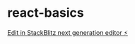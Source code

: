 # react-basics

[Edit in StackBlitz next generation editor ⚡️](https://stackblitz.com/~/github.com/chaitu047/react-basics)